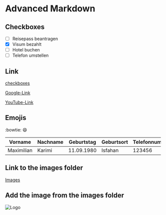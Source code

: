 # Advanced Markdown

## Checkboxes

- [ ] Reisepass beantragen
- [x] Visum bezahlt
- [ ] Hotel buchen
- [ ] Telefon umstellen

## Link

[checkboxes](#checkboxes)

[Google-Link](https://www.google.de)

[YouTube-Link](https://www.Youttube.com)

## Emojis

:bowtie:
:smile:

| Vorname    | Nachname | Geburtstag | Geburtsort | Telefonnummer |
| ---------- | -------- | ---------- | ---------- | ------------- |
| Maximilian | Karimi   | 11.09.1980 | Isfahan    | 123456        |

## Link to the images folder

[Images](/Images/)

## Add the image from the images folder

![Logo](/Images/logo(1).png)
